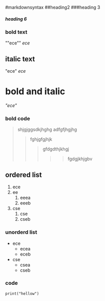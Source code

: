 #markdownsyntax
##heading2
###heading 3
##### heading 6
### bold text
""ece""
_ece_
## italic text
"ece"
_ece_
# bold and italic
_"ece"_
### bold code
> shjgjggsdkjhghg
> adfgfjhgjhg
>> fghjgfgjhjk
>>> gfdgdthjkhgj
>>>>> fgdgjkhjgbv
## ordered list
1. ece
2. ee
    1. eeea
    2. eeeb
3. cse
    1. cse
    2. cseb
### unorderd list
- ece
    - ecea
    - eceb
 - cse
    - csea
    - cseb
### code
```phthon
print("hellow")
```
